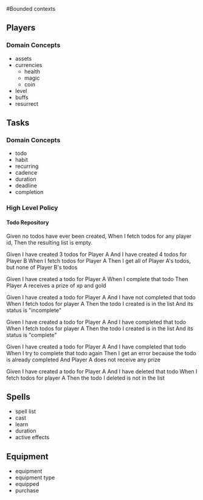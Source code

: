 #Bounded contexts

## Players

### Domain Concepts

- assets
- currencies
  - health
  - magic
  - coin
- level
- buffs
- resurrect

## Tasks

### Domain Concepts

- todo
- habit
- recurring
- cadence
- duration
- deadline
- completion

### High Level Policy

#### Todo Repository

Given no todos have ever been created,
When I fetch todos for any player id,
Then the resulting list is empty.

Given I have created 3 todos for Player A
And I have created 4 todos for Player B
When I fetch todos for Player A
Then I get all of Player A's todos, but none of Player B's todos

Given I have created a todo for Player A
When I complete that todo
Then Player A receives a prize of xp and gold

Given I have created a todo for Player A
And I have not completed that todo
When I fetch todos for player A
Then the todo I created is in the list
And its status is "incomplete"

Given I have created a todo for Player A
And I have completed that todo
When I fetch todos for player A
Then the todo I created is in the list
And its status is "complete"

Given I have created a todo for Player A
And I have completed that todo
When I try to complete that todo again
Then I get an error because the todo is already completed
And Player A does not receive any prize

Given I have created a todo for Player A
And I have deleted that todo
When I fetch todos for player A
Then the todo I deleted is not in the list

## Spells

- spell list
- cast
- learn
- duration
- active effects

## Equipment

- equipment
- equipment type
- equipped
- purchase

